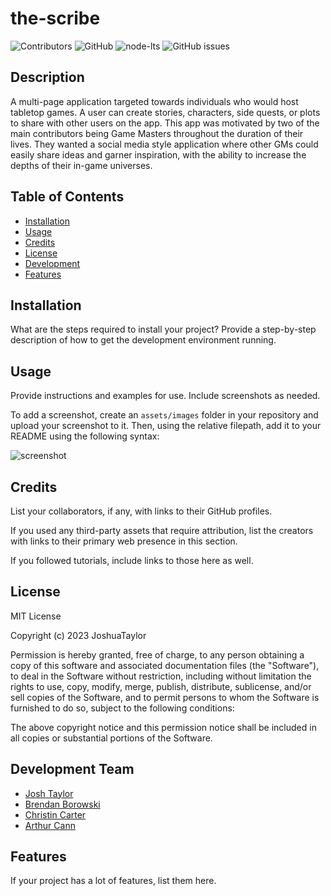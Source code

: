 # the-scribe

![Contributors](https://img.shields.io/github/contributors/josht-dev/the-scribe?style=for-the-badge)
![GitHub](https://img.shields.io/github/license/josht-dev/the-scribe?style=for-the-badge)
![node-lts](https://img.shields.io/badge/node-16.18.0-brightgreen?style=for-the-badge)
![GitHub issues](https://img.shields.io/github/issues/josht-dev/the-scribe?style=for-the-badge)

## Description

A multi-page application targeted towards individuals who would host tabletop games. A user can create stories, characters, side quests, or plots to share with other users on the app. This app was motivated by two of the main contributors being Game Masters throughout the duration of their lives. They wanted a social media style application where other GMs could easily share ideas and garner inspiration, with the ability to increase the depths of their in-game universes. 

## Table of Contents

- [Installation](#installation)
- [Usage](#usage)
- [Credits](#credits)
- [License](#license)
- [Development](#development-team)
- [Features](#features)

## Installation

What are the steps required to install your project? Provide a step-by-step description of how to get the development environment running.

## Usage

Provide instructions and examples for use. Include screenshots as needed.

To add a screenshot, create an `assets/images` folder in your repository and upload your screenshot to it. Then, using the relative filepath, add it to your README using the following syntax:

![screenshot](./assets/screenshot.png)

## Credits

List your collaborators, if any, with links to their GitHub profiles.

If you used any third-party assets that require attribution, list the creators with links to their primary web presence in this section.

If you followed tutorials, include links to those here as well.

## License

MIT License

Copyright (c) 2023 JoshuaTaylor

Permission is hereby granted, free of charge, to any person obtaining a copy
of this software and associated documentation files (the "Software"), to deal
in the Software without restriction, including without limitation the rights
to use, copy, modify, merge, publish, distribute, sublicense, and/or sell
copies of the Software, and to permit persons to whom the Software is
furnished to do so, subject to the following conditions:

The above copyright notice and this permission notice shall be included in all
copies or substantial portions of the Software.

## Development Team

<ul>
    <li><a href="https://github.com/josht-dev">Josh Taylor</a></li>
    <li><a href="https://github.com/loudwhisperer">Brendan Borowski</a></li>
    <li><a href="https://github.com/porkchoppy">Christin Carter</a></li>
    <li><a href="https://github.com/artiecannv">Arthur Cann</a></li>
</ul>

## Features

If your project has a lot of features, list them here.